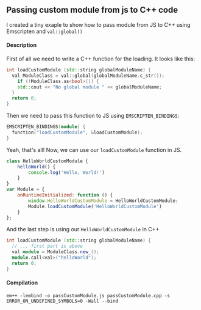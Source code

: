 ## Passing custom module from js to C++ code
I created a tiny exaple to show how to pass module from JS to C++ using Emscripten and `val::global()`

#### Description
First of all we need to write a C++ function for the loading. It looks like this:
```cpp
int loadCustomModule (std::string globalModuleName) {
  val ModuleClass = val::global(globalModuleName.c_str());
    if (!ModuleClass.as<bool>()) {
    std::cout << "No global module " << globalModuleName;
  }
  return 0;
}
```
Then we need to pass this function to JS using `EMSCRIPTEN_BINDINGS`:
```cpp
EMSCRIPTEN_BINDINGS(module) {
  function("loadCustomModule", &loadCustomModule);
}
```
Yeah, that's all! Now, we can use our `loadCustomModule` function in JS.
```js
class HelloWorldCustomModule {
    helloWorld() {
        console.log('Hello, World!')
    }
}
var Module = {
    onRuntimeInitialized: function () {
        window.HelloWorldCustomModule = HelloWorldCustomModule;
        Module.loadCustomModule('HelloWorldCustomModule')
    }
};
``` 

And the last step is using our `HelloWorldCustomModule` in C++
```cpp
int loadCustomModule (std::string globalModuleName) {
  // ... first part is above
  val module = ModuleClass.new_();
  module.call<val>("helloWorld");
  return 0;
}
```

#### Compilation
```
em++ -lembind -o passCustomModule.js passCustomModule.cpp -s ERROR_ON_UNDEFINED_SYMBOLS=0 -Wall --bind
```
